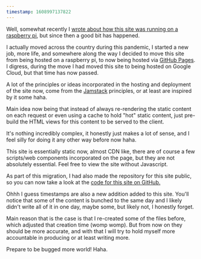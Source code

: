 ```yaml
---
timestamp: 1608997137822
---
```

Well, somewhat recently I [wrote about how this site was running on a raspberry pi](/content/Running%20on%20Pi), but since then a good bit has happened.

I actually moved across the country during this pandemic, I started a new job, more life, and somewhere along the way I decided to move this site from being hosted on a raspberry pi, to now being hosted via [GitHub Pages](https://pages.github.com/). I digress, during the move I had moved this site to being hosted on Google Cloud, but that time has now passed.

A lot of the principles or ideas incorporated in the hosting and deployment of the site now, come from the [Jamstack](https://jamstack.org/what-is-jamstack/) principles, or at least are inspired by it some haha.

Main idea now being that instead of always re-rendering the static content on each request or even using a cache to hold "hot" static content, just pre-build the HTML views for this content to be served to the client.

It's nothing incredibly complex, it honestly just makes a lot of sense, and I feel silly for doing it any other way before now haha.

This site is essentially static now, almost CDN like, there are of course a few scripts/web components incorporated on the page, but they are not absolutely essential. Feel free to view the site without Javascript.

As part of this migration, I had also made the repository for this site public, so you can now take a look at the [code for this site on GitHub.](https://github.com/rcasto/cupandpen)

Ohhh I guess timestamps are also a new addition added to this site. You'll notice that some of the content is bunched to the same day and I likely didn't write all of it in one day, maybe some, but likely not, I honestly forget.

Main reason that is the case is that I re-created some of the files before, which adjusted that creation time (womp womp). But from now on they should be more accurate, and with that I will try to hold myself more accountable in producing or at least writing more.

Prepare to be bugged more world! Haha.